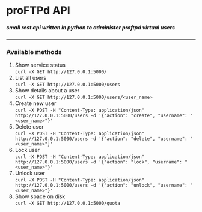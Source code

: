 # proFTPd API
##### small rest api written in python to administer proftpd virtual users
---
### Available methods
1. Show service status<br>
`curl -X GET http://127.0.0.1:5000/`
2. List all users<br>
`curl -X GET http://127.0.0.1:5000/users`
3. Show details about a user<br>
`curl -X GET http://127.0.0.1:5000/users/<user_name>`
4. Create new user<br>
`curl -X POST -H "Content-Type: application/json" http://127.0.0.1:5000/users -d '{"action": "create", "username": "<user_name>"}'`
5. Delete user<br>
`curl -X POST -H "Content-Type: application/json" http://127.0.0.1:5000/users -d '{"action": "delete", "username": "<user_name>"}'`
6. Lock user<br>
`curl -X POST -H "Content-Type: application/json" http://127.0.0.1:5000/users -d '{"action": "lock", "username": "<user_name>"}'`
7. Unlock user<br>
`curl -X POST -H "Content-Type: application/json" http://127.0.0.1:5000/users -d '{"action": "unlock", "username": "<user_name>"}'`
8. Show space on disk<br>
`curl -X GET http://127.0.0.1:5000/quota`